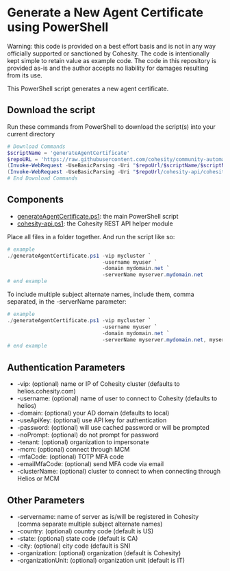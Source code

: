 # Generate a New Agent Certificate using PowerShell

Warning: this code is provided on a best effort basis and is not in any way officially supported or sanctioned by Cohesity. The code is intentionally kept simple to retain value as example code. The code in this repository is provided as-is and the author accepts no liability for damages resulting from its use.

This PowerShell script generates a new agent certificate.

## Download the script

Run these commands from PowerShell to download the script(s) into your current directory

```powershell
# Download Commands
$scriptName = 'generateAgentCertificate'
$repoURL = 'https://raw.githubusercontent.com/cohesity/community-automation-samples/main/powershell'
(Invoke-WebRequest -UseBasicParsing -Uri "$repoUrl/$scriptName/$scriptName.ps1").content | Out-File "$scriptName.ps1"; (Get-Content "$scriptName.ps1") | Set-Content "$scriptName.ps1"
(Invoke-WebRequest -UseBasicParsing -Uri "$repoUrl/cohesity-api/cohesity-api.ps1").content | Out-File cohesity-api.ps1; (Get-Content cohesity-api.ps1) | Set-Content cohesity-api.ps1
# End Download Commands
```

## Components

* [generateAgentCertificate.ps1](https://raw.githubusercontent.com/cohesity/community-automation-samples/main/powershell/generateAgentCertificate/generateAgentCertificate.ps1): the main PowerShell script
* [cohesity-api.ps1](https://raw.githubusercontent.com/cohesity/community-automation-samples/main/powershell/cohesity-api/cohesity-api.ps1): the Cohesity REST API helper module

Place all files in a folder together. And run the script like so:

```powershell
# example
./generateAgentCertificate.ps1 -vip mycluster `
                               -username myuser `
                               -domain mydomain.net `
                               -serverName myserver.mydomain.net
# end example
```

To include multiple subject alternate names, include them, comma separated, in the -serverName parameter:

```powershell
# example
./generateAgentCertificate.ps1 -vip mycluster `
                               -username myuser `
                               -domain mydomain.net `
                               -serverName myserver.mydomain.net, myserver, 192.168.3.100
# end example
```

## Authentication Parameters

* -vip: (optional) name or IP of Cohesity cluster (defaults to helios.cohesity.com)
* -username: (optional) name of user to connect to Cohesity (defaults to helios)
* -domain: (optional) your AD domain (defaults to local)
* -useApiKey: (optional) use API key for authentication
* -password: (optional) will use cached password or will be prompted
* -noPrompt: (optional) do not prompt for password
* -tenant: (optional) organization to impersonate
* -mcm: (optional) connect through MCM
* -mfaCode: (optional) TOTP MFA code
* -emailMfaCode: (optional) send MFA code via email
* -clusterName: (optional) cluster to connect to when connecting through Helios or MCM

## Other Parameters

* -servername: name of server as is/will be registered in Cohesity (comma separate multiple subject alternate names)
* -country: (optional) country code (default is US)
* -state: (optional) state code (default is CA)
* -city: (optional) city code (default is SN)
* -organization: (optional) organization (default is Cohesity)
* -organizationUnit: (optional) organization unit (default is IT)
